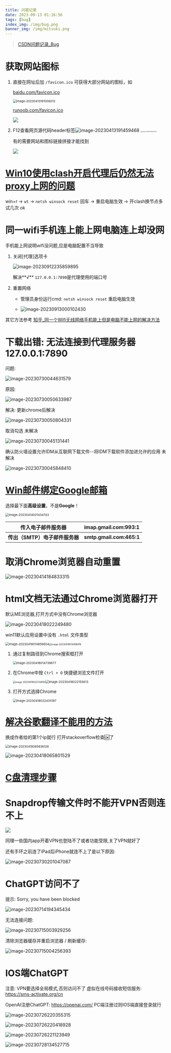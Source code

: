 ```yaml
---
title: 问题记录
date: 2023-09-13 01:16:56
tags: [bug]
index_img: /img/bug.png
banner_img: /img/mitsuki.png
---
```

> [CSDN问题记录_Bug](https://blog.csdn.net/qq_43775855/category_11481883.html?spm=1001.2014.3001.5482)
# 获取网站图标

1. 直接在网址后加 `/favicon.ico` 可获得大部分网站的图标，如

   [baidu.com/favicon.ico](https://www.baidu.com/favicon.ico)

    <img src="https://github.com/Kukukukiki192/TyporaImg/raw/main/img/image-20230413191006012.png" alt="image-20230413191006012" style="zoom:67%;" />

   [runoob.com/favicon.ico](https://www.runoob.com/favicon.ico)

    <img src="https://github.com/Kukukukiki192/TyporaImg/raw/main/img/image-20230413191914276.png"/>

2. F12查看网页源代码header标签![image-20230413191459468](https://github.com/Kukukukiki192/TyporaImg/raw/main/img/image-20230413191459468.png) <img src="https://github.com/Kukukukiki192/TyporaImg/raw/main/img/image-20230413191340704.png" alt="image-20230413191340704" style="zoom: 25%;" />

   有的需要网站和图标链接拼接才能找到

   <img src="https://github.com/Kukukukiki192/TyporaImg/raw/main/img/image-20230413191605912.png)![image-20230413191726787](https://github.com/Kukukukiki192/TyporaImg/raw/main/img/image-20230413191726787.png"/>

# [Win10使用clash开启代理后仍然无法proxy上网的问题](https://www.likecs.com/show-440349.html)

win+r -> `wt` -> `netsh winsock reset` 回车 -> 重启电脑生效 -> 开clash换节点多试几次 ok

# 同一wifi手机连上能上网电脑连上却没网

手机能上网说明wifi没问题,应是电脑配置不当导致

1. 关闭[代理]选项卡

   ![image-20230912235859895](https://github.com/Kukukukiki192/TyporaImg/raw/main/img/image-20230912235859895.png)

   解决**√**   `127.0.0.1:7890`是代理使用的端口号

2. 重置网络

   - 管理员身份运行cmd: `netsh winsock reset` 重启电脑生效

   - ![image-20230913000102430](https://github.com/Kukukukiki192/TyporaImg/raw/main/img/image-20230913000102430.png)

其它方法参考 [知乎_同一个Wifi无线网络手机能上但是电脑不能上网的解决方法](https://zhuanlan.zhihu.com/p/538964900)

# 下载出错: 无法连接到代理服务器 127.0.0.1:7890

问题:

![image-20230730044631579](https://github.com/Kukukukiki192/TyporaImg/raw/main/img/image-20230730044631579.png)

原因:

![image-20230730050633987](https://github.com/Kukukukiki192/TyporaImg/raw/main/img/image-20230730050633987.png)

解决: 更新chrome后解决

![image-20230730050804331](https://github.com/Kukukukiki192/TyporaImg/raw/main/img/image-20230730050804331.png)

取消勾选  未解决

![image-20230730045131441](https://github.com/Kukukukiki192/TyporaImg/raw/main/img/image-20230730045131441.png)

确认防火墙设置允许IDM从互联网下载文件--将IDM下载软件添加进允许的应用 未解决

![image-20230730045848410](https://github.com/Kukukukiki192/TyporaImg/raw/main/img/image-20230730045848410.png)

# [Win邮件绑定Google邮箱](https://blog.csdn.net/weixin_47573148/article/details/125828694)

选择最下面**高级设置**，不是**Google**！

 <img src="https://github.com/Kukukukiki192/TyporaImg/raw/main/img/image-20230414021434743.png" alt="image-20230414021434743" style="zoom:67%;" />

| 传入电子邮件服务器             | imap.gmail.com:993:1     |
| ------------------------------ | ------------------------ |
| **传出（SMTP）电子邮件服务器** | **smtp.gmail.com:465:1** |

# 取消Chrome浏览器自动重置

![image-20230414184833315](https://github.com/Kukukukiki192/TyporaImg/raw/main/img/image-20230414184833315.png)

# html文档无法通过Chrome浏览器打开

 默认ME浏览器,打开方式中没有Chrome浏览器

 ![image-20230418022249480](https://github.com/Kukukukiki192/TyporaImg/raw/main/img/image-20230418022249480.png)

win11默认应用设置中没有 `.html` 文件类型

 <img src="https://github.com/Kukukukiki192/TyporaImg/raw/main/img/image-20230418014859604.png" alt="image-20230418014859604" style="zoom: 67%;" /><img src="https://github.com/Kukukukiki192/TyporaImg/raw/main/img/image-20230418014956916.png" alt="image-20230418014956916" style="zoom:50%;" />

1. 通过复制路径到Chrome搜索框打开

   <img src="https://github.com/Kukukukiki192/TyporaImg/raw/main/img/image-20230418014739677.png" alt="image-20230418014739677" style="zoom:67%;" />

2. 在Chrome中按 `Ctrl + O` 快捷键浏览文件打开

   <img src="https://github.com/Kukukukiki192/TyporaImg/raw/main/img/image-20230418022134854.png" alt="image-20230418022134854" style="zoom:50%;" /><img src="https://github.com/Kukukukiki192/TyporaImg/raw/main/img/image-20230418022155613.png" alt="image-20230418022155613" style="zoom: 67%;" />

3. 打开方式选择Chrome

   <img src="https://github.com/Kukukukiki192/TyporaImg/raw/main/img/image-20230418022431097.png" alt="image-20230418022431097" style="zoom:67%;" />

# [解决谷歌翻译不能用的方法](https://zhuanlan.zhihu.com/p/571190754?utm_id=0)

换成作者给的第1个ip就行 打开stackoverflow检查🆗了 

 <img src="https://github.com/Kukukukiki192/TyporaImg/raw/main/img/image-20230418065836126.png" alt="image-20230418065836126" style="zoom:67%;" />

![image-20230418065801529](https://github.com/Kukukukiki192/TyporaImg/raw/main/img/image-20230418065801529.png)

# [C盘清理步骤](https://blog.csdn.net/qq_43775855/article/details/128374402)

# Snapdrop传输文件时不能开VPN否则连不上

![](https://github.com/Kukukukiki192/TyporaImg/raw/main/img/image-20230730064748192.png)

同理一些国内app开着VPN也登陆不了或者功能受限,关了VPN就好了

还有手环之前连了iPad后iPhone就连不上了是以下原因:

![image-20230730201047087](https://github.com/Kukukukiki192/TyporaImg/raw/main/img/image-20230730201047087.png)

# ChatGPT访问不了

提示: Sorry, you have been blocked

![image-20230714194345434](https://github.com/Kukukukiki192/TyporaImg/raw/main/img/image-20230714194345434.png)

无法连接问题:

![image-20230715003929256](https://github.com/Kukukukiki192/TyporaImg/raw/main/img/image-20230715003929256.png)

清除浏览器缓存并重启浏览器  / 刷新缓存:

![image-20230715004256393](https://github.com/Kukukukiki192/TyporaImg/raw/main/img/image-20230715004256393.png)

# IOS端ChatGPT

注意: VPN要选择全局模式,否则访问不了   虚拟在线号码接收短信服务: https://sms-activate.org/cn 

OpenAI注册ChatGPT: https://openai.com/ PC端注册过则IOS端直接登录就行

![image-20230726220355315](https://github.com/Kukukukiki192/TyporaImg/raw/main/img/image-20230726220355315.png)

![image-20230726220418928](https://github.com/Kukukukiki192/TyporaImg/raw/main/img/image-20230726220418928.png)

![image-20230726221123949](https://github.com/Kukukukiki192/TyporaImg/raw/main/img/image-20230726221123949.png)

![image-20230728134527715](https://github.com/Kukukukiki192/TyporaImg/raw/main/img/image-20230728134527715.png)
